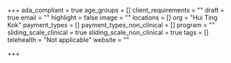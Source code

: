 +++
ada_compliant = true
age_groups = []
client_requirements = ""
draft = true
email = ""
highlight = false
image = ""
locations = []
org = "Hui Ting Kok"
payment_types = []
payment_types_non_clinical = []
program = ""
sliding_scale_clinical = true
sliding_scale_non_clinical = true
tags = []
telehealth = "Not applicable"
website = ""

+++
